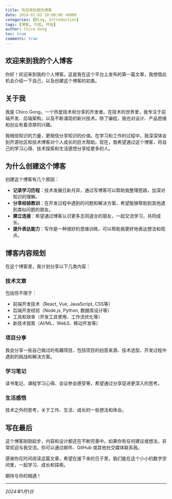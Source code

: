 ```yaml
---
title: 欢迎来到我的博客
date: 2024-01-01 10:00:00 +0800
categories: [Blog, Introduction]
tags: [博客, 介绍, 开始]
author: Chico Gong
toc: true
comments: true
---
```


## 欢迎来到我的个人博客

你好！欢迎来到我的个人博客。这是我在这个平台上发布的第一篇文章，我想借此机会介绍一下自己，以及创建这个博客的初衷。

## 关于我

我是 Chico Gong，一个热爱技术和分享的开发者。在技术的世界里，我专注于前端开发、后端架构，以及不断涌现的新兴技术。除了编程，我也对设计、产品思维和创业有着浓厚的兴趣。

我相信知识的力量，更相信分享知识的价值。在学习和工作的过程中，我深深体会到开源社区和技术博客对个人成长的巨大帮助。现在，我希望通过这个博客，将自己的学习心得、技术探索和生活感悟分享给更多的人。

## 为什么创建这个博客

创建这个博客有几个原因：

- **记录学习历程**：技术发展日新月异，通过写博客可以帮助我整理思路，加深对知识的理解。
- **分享经验教训**：在开发过程中遇到的问题和解决方案，希望能够帮助到其他遇到类似问题的朋友。
- **建立连接**：希望通过博客认识更多志同道合的朋友，一起交流学习，共同成长。
- **提升表达能力**：写作是一种很好的思维训练，可以帮助我更好地表达想法和观点。

## 博客内容规划

在这个博客里，我计划分享以下几类内容：

### 技术文章

包括但不限于：
- 前端开发技术（React, Vue, JavaScript, CSS等）
- 后端开发经验（Node.js, Python, 数据库设计等）
- 工具和效率（开发工具使用、工作流优化等）
- 新技术探索（AI/ML、Web3、移动开发等）

### 项目分享

我会分享一些自己做过的有趣项目，包括项目的创意来源、技术选型、开发过程中遇到的挑战和解决方案。

### 学习笔记

读书笔记、课程学习心得、会议参会感受等，希望通过分享促进更深入的思考。

### 生活感悟

技术之外的思考，关于工作、生活、成长的一些想法和体会。

## 写在最后

这个博客刚刚起步，内容和设计都还在不断完善中。如果你有任何建议或想法，非常欢迎与我交流。你可以通过邮件、GitHub 或其他社交媒体联系我。

感谢你花时间阅读这篇文章，希望在接下来的日子里，我们能在这个小小的数字空间里，一起学习、成长和探索。

期待与你的相遇！

---

*2024年1月1日* 
